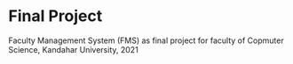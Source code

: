 # Final Project

Faculty Management System (FMS) as final project for faculty of Copmuter Science, Kandahar University, 2021